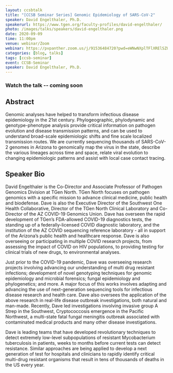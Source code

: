 ```yaml
---
layout: ccsbtalk
title: "[CCSB Seminar Series] Genomic Epidemiology of SARS-CoV-2"
speaker: David Engelthaler, Ph.D.
speakerurl: https://www.tgen.org/faculty-profiles/david-engelthaler/
photo: /images/talks/speakers/david-engelthaler.png
date: 2020-09-09
time: 11:00pm
venue: webinar/Zoom
webinar: https://pvpanther.zoom.us/j/91536484720?pwd=eWNwNXplTFlXRElSZUFualF4ZzlIUT09
categories: [blog, talks]
tags: [ccsb-seminar]
event: CCSB-Seminar
speaker: David Engelthaler, Ph.D.
---
```


### Watch the talk -- coming soon

## Abstract

Genomic analyses have helped to transform infectious disease epidemiology in the 21st century. Phylogeographic, phylodynamic and genotype-phenotype analysis provide critical information on pathogen evolution and disease transmission patterns, and can be used to understand broad-scale epidemiologic shifts and fine scale localized transmission routes. We are currently sequencing thousands of SARS-CoV-2 genomes in Arizona to genomically map the virus in the state, describe the various lineages across time and space, relate viral evolution to changing epidemiologic patterns and assist with local case contact tracing.


## Speaker Bio
David Engelthaler is the Co-Director and Associate Professor of Pathogen Genomics Division at TGen North. TGen North focuses on pathogen genomics with a specific mission to advance clinical medicine, public health and biodefense. Dave is also the Executive Director of the Southwest One Health Collaborative, Director of the TGen North Clinical Laboratory and Co-Director of the AZ COVID-19 Genomics Union. Dave has overseen the rapid development of TGen’s FDA-allowed COVID-19 diagnostics tests, the standing up of a federally-licensed COVID diagnostic laboratory, and the institution of the AZ COVID sequencing reference laboratory - all in support of the Arizona’s public health and healthcare response. Dave is also overseeing or participating in multiple COVID research projects, from assessing the impact of COVID on HIV populations, to providing testing for clinical trials of new drugs, to environmental analyses.

Just prior to the COVID-19 pandemic, Dave was overseeing research projects involving advancing our understanding of multi drug resistant infections; development of novel genotyping techniques for genomic epidemiology and microbial forensics; fungal epidemiology and phylogenetics; and more. A major focus of this works involves adapting and advancing the use of next-generation sequencing tools for infectious disease research and health care. Dave also oversees the application of the above research in real-life disease outbreak investigations, both natural and man-made. Recently, Dave led investigations involving invasive group A Strep in the Southwest, Cryptococcosis emergence in the Pacific Northwest, a multi-state fatal fungal meningitis outbreak associated with contaminated medical products and many other disease investigations.

Dave is leading teams that have developed revolutionary techniques to detect extremely low-level subpopulations of resistant Mycobacterium tuberculosis in patients, weeks to months before current tests can detect resistance. Similar approaches are being applied to develop a next generation of test for hospitals and clinicians to rapidly identify critical multi-drug resistant organisms that result in tens of thousands of deaths in the US every year.

